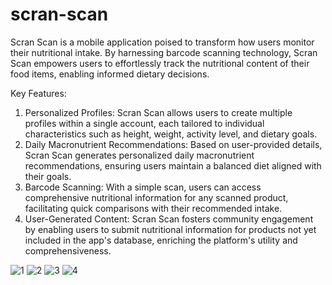 # scran-scan
Scran Scan is a mobile application poised to transform how users monitor their nutritional intake. By harnessing barcode scanning technology, Scran Scan empowers users to effortlessly track the nutritional content of their food items, enabling informed dietary decisions.

Key Features:

1) Personalized Profiles: Scran Scan allows users to create multiple profiles within a single account, each tailored to individual characteristics such as height, weight, activity level, and dietary goals.
2) Daily Macronutrient Recommendations: Based on user-provided details, Scran Scan generates personalized daily macronutrient recommendations, ensuring users maintain a balanced diet aligned with their goals.
3) Barcode Scanning: With a simple scan, users can access comprehensive nutritional information for any scanned product, facilitating quick comparisons with their recommended intake.
4) User-Generated Content: Scran Scan fosters community engagement by enabling users to submit nutritional information for products not yet included in the app's database, enriching the platform's utility and comprehensiveness.

![1](https://github.com/nikhilk1103/scran-scan/assets/164859242/483e933d-05ad-4ce3-bbb9-3a2a8a3a6177)
![2](https://github.com/nikhilk1103/scran-scan/assets/164859242/56ba3bda-fa31-4170-8f20-4f6e9afe990d)
![3](https://github.com/nikhilk1103/scran-scan/assets/164859242/3e7fe622-b3c9-467d-ad31-ec25e882ae8c)
![4](https://github.com/nikhilk1103/scran-scan/assets/164859242/45824403-c27d-4e34-a196-c90b6b4c8b14)
